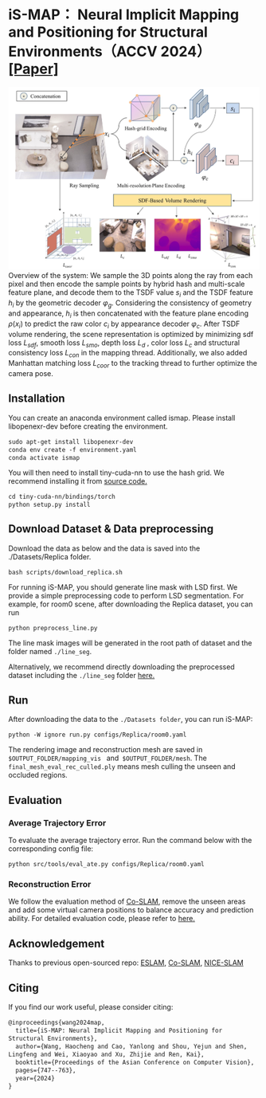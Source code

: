 # iS-MAP： Neural Implicit Mapping and Positioning for Structural Environments（ACCV 2024）[[Paper]](https://link.springer.com/chapter/10.1007/978-981-96-0969-7_22)
![image](pipline/pipline.jpg)
Overview of the system: We sample the 3D points along the ray from each pixel and then encode the sample points by hybrid hash and multi-scale feature plane, and decode them to the TSDF value $s_i$ and the TSDF feature $h_i$ by the geometric decoder  $\varphi_{g}$. Considering the consistency of geometry and appearance, $h_i$ is then concatenated with the feature plane encoding $\rho(x_{i})$ to predict the raw color $c_i$ by appearance decoder  $\varphi_{c}$.  After TSDF volume rendering, the scene representation is optimized by minimizing  sdf loss $L_{sdf}$, smooth loss $L_{smo}$, depth loss $L_d$ , color loss $L_c$ and structural consistency loss $L_{con}$ in the mapping thread. Additionally, we also added Manhattan matching loss $L_{coor}$ to the tracking thread to further optimize the camera pose.
## Installation ##
You can create an anaconda environment called ismap. Please install libopenexr-dev before creating the environment.
``` 
sudo apt-get install libopenexr-dev
conda env create -f environment.yaml
conda activate ismap
``` 
You will then need to install tiny-cuda-nn to use the hash grid. We recommend installing it from [source code.](https://github.com/nvlabs/tiny-cuda-nn)
``` 
cd tiny-cuda-nn/bindings/torch
python setup.py install
``` 
## Download Dataset & Data preprocessing ##
Download the data as below and the data is saved into the ./Datasets/Replica folder.
``` 
bash scripts/download_replica.sh
``` 
For running iS-MAP, you should generate line mask with LSD first. We provide a simple preprocessing code to perform LSD segmentation. For example, for room0 scene, after downloading the Replica dataset, you can run 
``` 
python preprocess_line.py 
``` 
The line mask images will be generated in the root path of dataset and the folder named ```./line_seg```. 

Alternatively, we recommend directly downloading the preprocessed dataset including the ```./line_seg``` folder [here.](https://drive.google.com/drive/folders/1vU4aisJtXd2-svHKarMhPx5AMVQHfxgg?usp=sharing)

## Run ##
After downloading the data to the ```./Datasets folder```, you can run iS-MAP:
``` 
python -W ignore run.py configs/Replica/room0.yaml
``` 
The rendering image and reconstruction mesh are saved in ```$OUTPUT_FOLDER/mapping_vis ``` and``` $OUTPUT_FOLDER/mesh```. The ``` final_mesh_eval_rec_culled.ply```  means mesh culling the unseen and occluded regions.

## Evaluation ##
### Average Trajectory Error ###
To evaluate the average trajectory error. Run the command below with the corresponding config file:
``` 
python src/tools/eval_ate.py configs/Replica/room0.yaml
``` 
### Reconstruction Error ###
We follow the evaluation method of [Co-SLAM](https://github.com/HengyiWang/Co-SLAM), remove the unseen areas and add some virtual camera positions to balance accuracy and prediction ability. For detailed evaluation code, please refer to [here.](https://github.com/JingwenWang95/neural_slam_eval)
## Acknowledgement ##
Thanks to previous open-sourced repo: [ESLAM](https://github.com/idiap/ESLAM), [Co-SLAM](https://github.com/HengyiWang/Co-SLAM), [NICE-SLAM](https://github.com/cvg/nice-slam)
## Citing ##
If you find our work useful, please consider citing:
``` 
@inproceedings{wang2024map,
  title={iS-MAP: Neural Implicit Mapping and Positioning for Structural Environments},
  author={Wang, Haocheng and Cao, Yanlong and Shou, Yejun and Shen, Lingfeng and Wei, Xiaoyao and Xu, Zhijie and Ren, Kai},
  booktitle={Proceedings of the Asian Conference on Computer Vision},
  pages={747--763},
  year={2024}
}
``` 